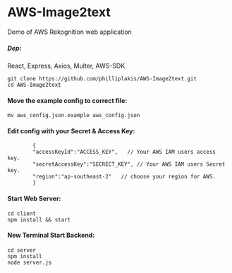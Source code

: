# AWS-Image2text
Demo of AWS Rekognition web application
##### Dep:
React, Express, Axios, Multer, AWS-SDK

    git clone https://github.com/philliplakis/AWS-Image2text.git
    cd AWS-Image2text
#### Move the example config to correct file:
    mv aws_config.json.example aws_config.json
#### Edit config with your Secret & Access Key:
            {
            "accessKeyId":"ACCESS_KEY",   // Your AWS IAM users access key.
            "secretAccessKey":"SECRECT_KEY", // Your AWS IAM users Secret key.
            "region":"ap-southeast-2"   // choose your region for AWS.
            }
            
#### Start Web Server:
    cd client
    npm install && start

#### New Terminal Start Backend:
    cd server
    npm install
    node server.js
